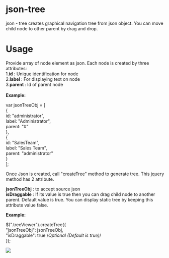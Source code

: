 # json-tree
json - tree creates graphical navigation tree from json object. You can move child node to other parent by drag and drop.

# Usage
Provide array of node element as json. Each node is created by three attributes:<br/> 
1.<b>id</b>      : Unique identification for node <br/> 
2.<b>label </b>  : For displaying text on node<br/> 
3.<b>parent </b> : Id of parent node<br/> <br/> 
<b>Example:</b>

var jsonTreeObj = [<br/> 
                   {<br/> 
                        id: "administrator",<br/> 
                        label: "Administrator",<br/> 
                        parent: "#"<br/> 
                    },<br/> 
                    {<br/> 
                        id: "SalesTeam",<br/> 
                        label: "Sales Team",<br/> 
                        parent: "administrator"<br/> 
                    }<br/> 
                    ];<br/> 
                    
                    
                    
Once Json is created, call "createTree" method to generate tree. This jquery method has 2 attribute.

<b>jsonTreeObj</b> : to accept source json <br/>
<b>isDraggable</b> : If its value is true then you can drag child node to another parent. Default value is true. You can display static tree by keeping this attribute value false.<br/>

<b>Example:</b>

$(".treeViewer").createTree({<br/>
                    "jsonTreeObj": jsonTreeObj,<br/>
                    "isDraggable": true /*Optional (Default is true)*/<br/>
                });<br/>

<img src='https://github.com/devendrant/json-tree/blob/master/assets/preview.PNG'/>
